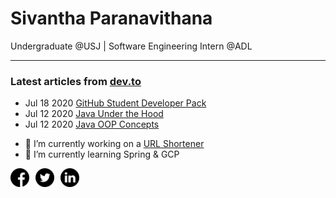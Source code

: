 # Sivantha Paranavithana

Undergraduate @USJ | Software Engineering Intern @ADL

<hr>

### Latest articles from [dev.to](dev.to/sivantha96)
* Jul 18 2020 [GitHub Student Developer Pack](https://dev.to/sivantha96/github-student-developer-pack-2020-15kg)
* Jul 12 2020 [Java Under the Hood](https://dev.to/sivantha96/java-under-the-hood-3071)
* Jul 12 2020 [Java OOP Concepts](https://dev.to/sivantha96/java-oop-cheetsheet-4cfi)

- 🔭 I’m currently working on a [URL Shortener](https://podi.me/)
- 🌱 I’m currently learning Spring & GCP


<div style="display:flex">
<a href="https://www.facebook.com/sivantha96/" >
<img src="https://raw.githubusercontent.com/sivantha96/sivantha96/master/facebook.png" alt="drawing" width="30" style="display: inline;"/>
</a>
<a href="https://twitter.com/sivantha96" >
<img src="https://raw.githubusercontent.com/sivantha96/sivantha96/master/twitter.png" alt="drawing" width="30" style="display: inline; margin-left: 10px;"/>
</a>
<a href="https://www.linkedin.com/in/sivantha96/" >
<img src="https://raw.githubusercontent.com/sivantha96/sivantha96/master/linkedin.png" alt="drawing" width="30" style="display: inline; margin-left: 10px;"/>
</a>
</div>
